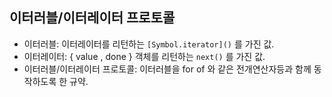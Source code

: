 ## 이터러블/이터레이터 프로토콜

- 이터러블: 이터레이터를 리턴하는 `[Symbol.iterator]()` 를 가진 값.
- 이터레이터: { value , done } 객체를 리턴하는 `next()` 를 가진 값.
- 이터러블/이터레이터 프로토콜: 이터러블을 for of 와 같은 전개연산자등과 함께 동작하도록 한 규약.
